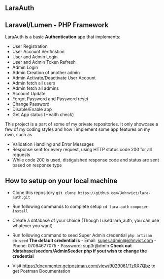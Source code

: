 ## LaraAuth
## Laravel/Lumen  - PHP Framework

LaraAuth is a basic **Authentication** app that implements:
- User Registration
- User Account Verificstion
- User and Admin Login
- User and Admin Token Refresh
- Admin Login
- Admin Creation of another admin
- Admin Activate/Deactivate User Account
- Admin fetch all users
- Admin fetch all admins
- Account Update
- Forgot Password and Password reset 
- Change Password
- Disable/Enable app
- Get App status (Health check)


This project is a part of some of my private repositories. It only showcase a few of my coding styles and how I implement some app features on my own, such as
- Validation Handling and Error Messages
- Response sent for every request, using HTTP status code 200 for all requests
- While code 200 is used, distiguished response code and status are sent based on response type 



## How to setup on your local machine
- Clone this repository
    ```git clone https://github.com/Johnvict/lara-auth.git```

- Run following commands to complete setup
    ```cd lara-auth```
    ```composer install```

- Create a database of your choice (Though I used lara_auth, you can use whatever you want)

- Run following command to seed Super Admin credential
    ```php artisan db:seed```
    **The default credential is**
        - Email:    super.admin@johnvict.com
        - Phone:    07084677075
        - Password: sup3r@dm!n
    **Check out /database/seeders/AdminSeeder.php if yout wish to change the credential**

- Visit https://documenter.getpostman.com/view/9029061/TzRX7Qbz to get Postman Documentation


